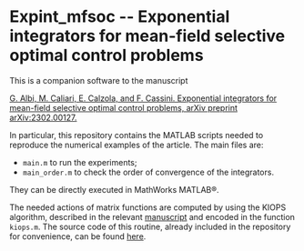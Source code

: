 # Expint_mfsoc -- Exponential integrators for mean-field selective optimal control problems

This is a companion software to the manuscript

[G. Albi, M. Caliari, E. Calzola, and F. Cassini. Exponential integrators for
mean-field selective optimal control problems,
arXiv preprint arXiv:2302.00127.](https://doi.org/10.48550/arXiv.2302.00127)

In particular, this repository contains the MATLAB scripts needed to 
reproduce the numerical examples of the article. The main files are:
* ```main.m``` to run the experiments;
* ```main_order.m``` to check the order of convergence of the integrators.

They can be directly executed in MathWorks MATLAB®.

The needed actions of matrix functions are computed by using the KIOPS
algorithm, described in the relevant 
[manuscript](https://doi.org/10.1016/j.jcp.2018.06.026) and 
encoded in the function ```kiops.m```. The source code of this
routine, already included in the repository for convenience, can be found 
[here](https://gitlab.com/stephane.gaudreault/kiops).
